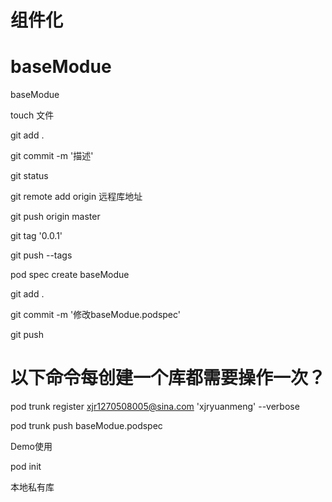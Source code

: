 # 组件化
# baseModue
baseModue

touch 文件

git add .

git commit -m '描述'

git status

git remote add origin  远程库地址

git push origin master

git tag '0.0.1'

git push --tags

pod spec create baseModue 

git add .

git commit -m '修改baseModue.podspec'

git push

# 以下命令每创建一个库都需要操作一次？
pod trunk register xjr1270508005@sina.com  'xjryuanmeng' --verbose 

pod trunk push baseModue.podspec


Demo使用

pod init


本地私有库

